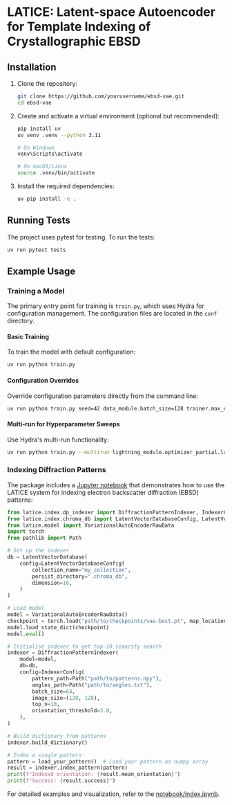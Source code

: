 # LATICE: Latent-space Autoencoder for Template Indexing of Crystallographic EBSD



## Installation

1. Clone the repository:
   ```bash
   git clone https://github.com/yourusername/ebsd-vae.git
   cd ebsd-vae
   ```

2. Create and activate a virtual environment (optional but recommended):
   ```bash
   pip install uv
   uv venv .venv --python 3.11

   # On Windows
   venv\Scripts\activate

   # On macOS/Linux
   source .venv/bin/activate
   ```

3. Install the required dependencies:
   ```bash
   uv pip install -e .
   ```

## Running Tests

The project uses pytest for testing. To run the tests:
```bash
uv run pytest tests
```

## Example Usage

### Training a Model

The primary entry point for training is `train.py`, which uses Hydra for configuration management. The configuration files are located in the `conf` directory.

#### Basic Training

To train the model with default configuration:

```bash
uv run python train.py
```

#### Configuration Overrides
Override configuration parameters directly from the command line:

```bash
uv run python train.py seed=42 data_module.batch_size=128 trainer.max_epochs=100
```


#### Multi-run for Hyperparameter Sweeps
Use Hydra's multi-run functionality:

```bash
uv run python train.py --multirun lightning_module.optimizer_partial.lr=1e-4,5e-4,1e-3 data_module.batch_size=64,128,256
```

### Indexing Diffraction Patterns

The package includes a [Jupyter notebook](notebook/index.ipynb) that demonstrates how to use the LATICE system for indexing electron backscatter diffraction (EBSD) patterns: 

```python
from latice.index.dp_indexer import DiffractionPatternIndexer, IndexerConfig
from latice.index.chroma_db import LatentVectorDatabaseConfig, LatentVectorDatabase
from latice.model import VariationalAutoEncoderRawData
import torch
from pathlib import Path

# Set up the indexer
db = LatentVectorDatabase(
    config=LatentVectorDatabaseConfig(
        collection_name="my_collection",
        persist_directory=".chroma_db",
        dimension=16,
    )
)

# Load model
model = VariationalAutoEncoderRawData()
checkpoint = torch.load("path/to/checkpoints/vae-best.pt", map_location="cuda")
model.load_state_dict(checkpoint)
model.eval()

# Initialise indexer to get top-10 simarity search
indexer = DiffractionPatternIndexer(
    model=model,
    db=db,
    config=IndexerConfig(
        pattern_path=Path("path/to/patterns.npy"),
        angles_path=Path("path/to/angles.txt"),
        batch_size=64,
        image_size=(128, 128),
        top_n=10,
        orientation_threshold=3.0,
    ),
)

# Build dictionary from patterns
indexer.build_dictionary()

# Index a single pattern
pattern = load_your_pattern()  # Load your pattern as numpy array
result = indexer.index_pattern(pattern)
print(f"Indexed orientation: {result.mean_orientation}")
print(f"Success: {result.success}")
```

For detailed examples and visualization, refer to the [notebook/index.ipynb](notebook/index.ipynb).